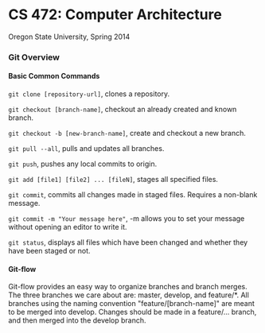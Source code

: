 CS 472: Computer Architecture
=====
Oregon State University, Spring 2014

### Git Overview
#### Basic Common Commands
```git clone [repository-url]```, clones a repository.

```git checkout [branch-name]```, checkout an already created and known branch.

```git checkout -b [new-branch-name]```, create and checkout a new branch.

```git pull --all```, pulls and updates all branches.

```git push```, pushes any local commits to origin.

```git add [file1] [file2] ... [fileN]```, stages all specified files.

```git commit```, commits all changes made in staged files. Requires a non-blank message.

```git commit -m "Your message here"```, -m allows you to set your message without opening an editor to write it.

```git status```, displays all files which have been changed and whether they have been staged or not.

#### Git-flow
Git-flow provides an easy way to organize branches and branch merges. The three branches we care about are: master, develop, and feature/*. All branches using the naming convention "feature/[branch-name]" are meant to be merged into develop. Changes should be made in a feature/... branch, and then merged into the develop branch.
